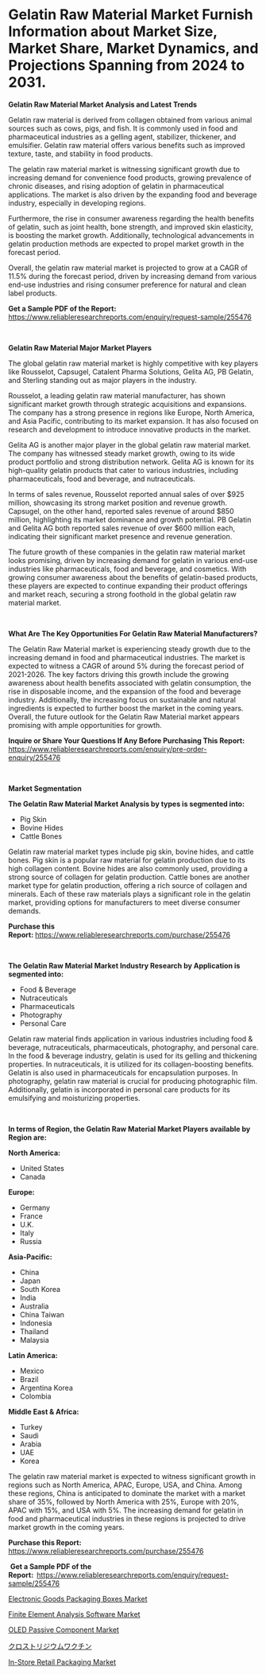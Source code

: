 <p><h1>Gelatin Raw Material Market Furnish Information about Market Size, Market Share, Market Dynamics, and Projections Spanning from 2024 to 2031.</h1></p><p><strong>Gelatin Raw Material Market Analysis and Latest Trends</strong></p>
<p><p>Gelatin raw material is derived from collagen obtained from various animal sources such as cows, pigs, and fish. It is commonly used in food and pharmaceutical industries as a gelling agent, stabilizer, thickener, and emulsifier. Gelatin raw material offers various benefits such as improved texture, taste, and stability in food products.</p><p>The gelatin raw material market is witnessing significant growth due to increasing demand for convenience food products, growing prevalence of chronic diseases, and rising adoption of gelatin in pharmaceutical applications. The market is also driven by the expanding food and beverage industry, especially in developing regions.</p><p>Furthermore, the rise in consumer awareness regarding the health benefits of gelatin, such as joint health, bone strength, and improved skin elasticity, is boosting the market growth. Additionally, technological advancements in gelatin production methods are expected to propel market growth in the forecast period.</p><p>Overall, the gelatin raw material market is projected to grow at a CAGR of 11.5% during the forecast period, driven by increasing demand from various end-use industries and rising consumer preference for natural and clean label products.</p></p>
<p><strong>Get a Sample PDF of the Report:&nbsp;</strong> <a href="https://www.reliableresearchreports.com/enquiry/request-sample/255476">https://www.reliableresearchreports.com/enquiry/request-sample/255476</a></p>
<p>&nbsp;</p>
<p><strong>Gelatin Raw Material Major Market Players</strong></p>
<p><p>The global gelatin raw material market is highly competitive with key players like Rousselot, Capsugel, Catalent Pharma Solutions, Gelita AG, PB Gelatin, and Sterling standing out as major players in the industry. </p><p>Rousselot, a leading gelatin raw material manufacturer, has shown significant market growth through strategic acquisitions and expansions. The company has a strong presence in regions like Europe, North America, and Asia Pacific, contributing to its market expansion. It has also focused on research and development to introduce innovative products in the market.</p><p>Gelita AG is another major player in the global gelatin raw material market. The company has witnessed steady market growth, owing to its wide product portfolio and strong distribution network. Gelita AG is known for its high-quality gelatin products that cater to various industries, including pharmaceuticals, food and beverage, and nutraceuticals.</p><p>In terms of sales revenue, Rousselot reported annual sales of over $925 million, showcasing its strong market position and revenue growth. Capsugel, on the other hand, reported sales revenue of around $850 million, highlighting its market dominance and growth potential. PB Gelatin and Gelita AG both reported sales revenue of over $600 million each, indicating their significant market presence and revenue generation.</p><p>The future growth of these companies in the gelatin raw material market looks promising, driven by increasing demand for gelatin in various end-use industries like pharmaceuticals, food and beverage, and cosmetics. With growing consumer awareness about the benefits of gelatin-based products, these players are expected to continue expanding their product offerings and market reach, securing a strong foothold in the global gelatin raw material market.</p></p>
<p>&nbsp;</p>
<p><strong>What Are The Key Opportunities For Gelatin Raw Material Manufacturers?</strong></p>
<p><p>The Gelatin Raw Material market is experiencing steady growth due to the increasing demand in food and pharmaceutical industries. The market is expected to witness a CAGR of around 5% during the forecast period of 2021-2026. The key factors driving this growth include the growing awareness about health benefits associated with gelatin consumption, the rise in disposable income, and the expansion of the food and beverage industry. Additionally, the increasing focus on sustainable and natural ingredients is expected to further boost the market in the coming years. Overall, the future outlook for the Gelatin Raw Material market appears promising with ample opportunities for growth.</p></p>
<p><strong>Inquire or Share Your Questions If Any Before Purchasing This Report:</strong> <a href="https://www.reliableresearchreports.com/enquiry/pre-order-enquiry/255476">https://www.reliableresearchreports.com/enquiry/pre-order-enquiry/255476</a></p>
<p>&nbsp;</p>
<p><strong>Market Segmentation</strong></p>
<p><strong>The Gelatin Raw Material Market Analysis by types is segmented into:</strong></p>
<p><ul><li>Pig Skin</li><li>Bovine Hides</li><li>Cattle Bones</li></ul></p>
<p><p>Gelatin raw material market types include pig skin, bovine hides, and cattle bones. Pig skin is a popular raw material for gelatin production due to its high collagen content. Bovine hides are also commonly used, providing a strong source of collagen for gelatin production. Cattle bones are another market type for gelatin production, offering a rich source of collagen and minerals. Each of these raw materials plays a significant role in the gelatin market, providing options for manufacturers to meet diverse consumer demands.</p></p>
<p><strong>Purchase this Report:&nbsp;</strong><a href="https://www.reliableresearchreports.com/purchase/255476">https://www.reliableresearchreports.com/purchase/255476</a></p>
<p>&nbsp;</p>
<p><strong>The Gelatin Raw Material Market Industry Research by Application is segmented into:</strong></p>
<p><ul><li>Food & Beverage</li><li>Nutraceuticals</li><li>Pharmaceuticals</li><li>Photography</li><li>Personal Care</li></ul></p>
<p><p>Gelatin raw material finds application in various industries including food & beverage, nutraceuticals, pharmaceuticals, photography, and personal care. In the food & beverage industry, gelatin is used for its gelling and thickening properties. In nutraceuticals, it is utilized for its collagen-boosting benefits. Gelatin is also used in pharmaceuticals for encapsulation purposes. In photography, gelatin raw material is crucial for producing photographic film. Additionally, gelatin is incorporated in personal care products for its emulsifying and moisturizing properties.</p></p>
<p>&nbsp;</p>
<p><strong>In terms of Region, the Gelatin Raw Material Market Players available by Region are:</strong></p>
<p>
    <p> <strong> North America: </strong>
        <ul>
            <li>United States</li>
            <li>Canada</li>
        </ul>
        </p> 
    <p> <strong> Europe: </strong>
        <ul>
            <li>Germany</li>
            <li>France</li>
            <li>U.K.</li>
            <li>Italy</li>
            <li>Russia</li>
        </ul>
        </p> 
    <p> <strong> Asia-Pacific: </strong>
        <ul>
            <li>China</li>
            <li>Japan</li>
            <li>South Korea</li>
            <li>India</li>
            <li>Australia</li>
            <li>China Taiwan</li>
            <li>Indonesia</li>
            <li>Thailand</li>
            <li>Malaysia</li>
        </ul>
        </p> 
    <p> <strong> Latin America: </strong>
        <ul>
            <li>Mexico</li>
            <li>Brazil</li>
            <li>Argentina Korea</li>
            <li>Colombia</li>
        </ul>
        </p> 
    <p> <strong> Middle East & Africa: </strong>
        <ul>
            <li>Turkey</li>
            <li>Saudi</li>
            <li>Arabia</li>
            <li>UAE</li>
            <li>Korea</li>
        </ul>
    </p>
    </p>
<p><p>The gelatin raw material market is expected to witness significant growth in regions such as North America, APAC, Europe, USA, and China. Among these regions, China is anticipated to dominate the market with a market share of 35%, followed by North America with 25%, Europe with 20%, APAC with 15%, and USA with 5%. The increasing demand for gelatin in food and pharmaceutical industries in these regions is projected to drive market growth in the coming years.</p></p>
<p><strong>Purchase this Report: </strong><a href="https://www.reliableresearchreports.com/purchase/255476">https://www.reliableresearchreports.com/purchase/255476</a></p>
<p>&nbsp;<strong>Get a Sample PDF of the Report:&nbsp;&nbsp;</strong><a href="https://www.reliableresearchreports.com/enquiry/request-sample/255476">https://www.reliableresearchreports.com/enquiry/request-sample/255476</a></p>
<p><strong></strong></p>
<p><p><a href="https://sudsy-motorcycle-bbc.notion.site/Electronic-Goods-Packaging-Boxes-Market-Research-Report-Unlocks-Analysis-on-the-Market-Financial-Sta-bbd25decd1f641ee9d0c789bf78ba18b">Electronic Goods Packaging Boxes Market</a></p><p><a href="https://github.com/eeaveuhhh/Market-Research-Report-List-1/blob/main/finite-element-analysis-software-market.md">Finite Element Analysis Software Market</a></p><p><a href="https://view.publitas.com/reportprime-1/oled-passive-component-market-size-2024-2031-global-industrial-analysis-key-geographical-regions-market-share-top-key-players-product-types-and-forecast-research-report/">OLED Passive Component Market</a></p><p><a href="https://medium.com/@angeliabkratze/%E3%82%AF%E3%83%AD%E3%82%B9%E3%83%88%E3%83%AA%E3%82%B8%E3%82%A6%E3%83%A0%E3%83%AF%E3%82%AF%E3%83%81%E3%83%B3%E5%B8%82%E5%A0%B4%E3%81%AE%E3%83%88%E3%83%AC%E3%83%B3%E3%83%89%E3%81%A8%E5%B8%82%E5%A0%B4%E5%88%86%E6%9E%90%E3%81%AF-2024%E5%B9%B4%E3%81%8B%E3%82%892031%E5%B9%B4%E3%81%AE%E6%9C%9F%E9%96%93%E3%81%AB%E4%BA%88%E6%B8%AC%E3%81%95%E3%82%8C%E3%81%A6%E3%81%84%E3%81%BE%E3%81%99-1392ad642b99">クロストリジウムワクチン</a></p><p><a href="https://meowing-canidae-761.notion.site/In-Store-Retail-Packaging-Market-Size-Market-Trends-and-Growth-Outlook-forecasted-for-period-from--39063e8582cc4520a49b05666090961c">In-Store Retail Packaging Market</a></p></p>